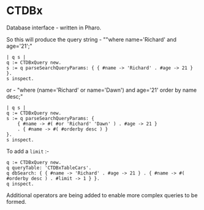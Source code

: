 # CTDBx
Database interface - written in Pharo.

So this will produce the query string - ""where  name='Richard' and  age='21';"
```
| q s |
q := CTDBxQuery new.
s := q parseSearchQueryParams: { { #name -> 'Richard' . #age -> 21 } }.
s inspect.
```

or - "where (name='Richard' or name='Dawn') and  age='21' order by name desc;"
```
| q s |
q := CTDBxQuery new.
s := q parseSearchQueryParams: { 
	{ #name -> #( #or 'Richard' 'Dawn' ) . #age -> 21 } 
	. { #name -> #( #orderby desc ) } 
}.
s inspect.
```
To add a `limit` :-
```
q := CTDBxQuery new.
q queryTable: 'CTDBxTableCars'.
q dbSearch: { { #name -> 'Richard' . #age -> 21 } . { #name -> #( #orderby desc ) . #limit -> 1 } }.
q inspect.
```

Additional operators are being added to enable more complex queries to be formed.
